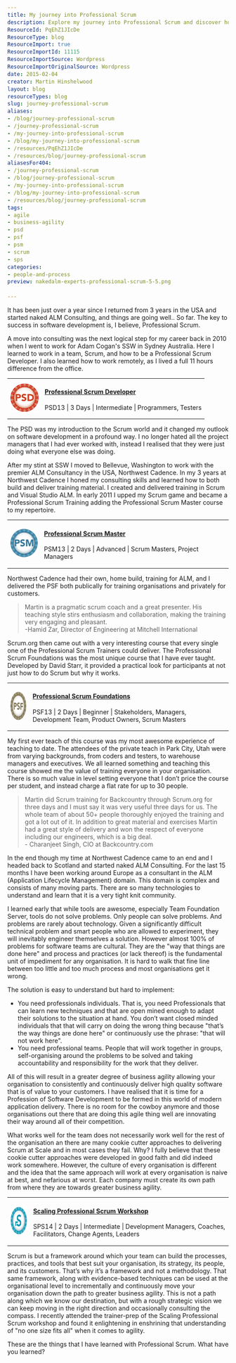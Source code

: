 ```yaml
---
title: My journey into Professional Scrum
description: Explore my journey into Professional Scrum and discover how agile practices can transform software development and enhance business agility. Join me!
ResourceId: PqEhZ1JIcDe
ResourceType: blog
ResourceImport: true
ResourceImportId: 11115
ResourceImportSource: Wordpress
ResourceImportOriginalSource: Wordpress
date: 2015-02-04
creator: Martin Hinshelwood
layout: blog
resourceTypes: blog
slug: journey-professional-scrum
aliases:
- /blog/journey-professional-scrum
- /journey-professional-scrum
- /my-journey-into-professional-scrum
- /blog/my-journey-into-professional-scrum
- /resources/PqEhZ1JIcDe
- /resources/blog/journey-professional-scrum
aliasesFor404:
- /journey-professional-scrum
- /blog/journey-professional-scrum
- /my-journey-into-professional-scrum
- /blog/my-journey-into-professional-scrum
- /resources/blog/journey-professional-scrum
tags:
- agile
- business-agility
- psd
- psf
- psm
- scrum
- sps
categories:
- people-and-process
preview: nakedalm-experts-professional-scrum-5-5.png

---
```

It has been just over a year since I returned from 3 years in the USA and started naked ALM Consulting, and things are going well.. So far. The key to success in software development is, I believe, Professional Scrum.

A move into consulting was the next logical step for my career back in 2010 when I went to work for Adam Cogan's SSW in Sydney Australia. Here I learned to work in a team, Scrum, and how to be a Professional Scrum Developer. I also learned how to work remotely, as I lived a full 11 hours difference from the office.

<table class="table table-hover table-condensed table-bordered"><tbody><tr><td><img style="background-image: none; padding-top: 0px; padding-left: 0px; display: inline; padding-right: 0px; border: 0px;" title="clip_image001" src="images/clip_image0014-1-1.png" alt="clip_image001" width="64" height="64" border="0"></td><td><h4><a href="http://nkdagility.com/training/courses/professional-scrum-developer/">Professional Scrum Developer</a></h4><p>PSD13 | 3 Days | Intermediate | Programmers, Testers</p></td></tr></tbody></table>

The PSD was my introduction to the Scrum world and it changed my outlook on software development in a profound way. I no longer hated all the project managers that I had ever worked with, instead I realised that they were just doing what everyone else was doing.

After my stint at SSW I moved to Bellevue, Washington to work with the premier ALM Consultancy in the USA, Northwest Cadence. In my 3 years at Northwest Cadence I honed my consulting skills and learned how to both build and deliver training material. I created and delivered training in Scrum and Visual Studio ALM. In early 2011 I upped my Scrum game and became a Professional Scrum Training adding the Professional Scrum Master course to my repertoire.

<table class="table table-hover table-condensed table-bordered"><tbody><tr><td><img style="background-image: none; padding-top: 0px; padding-left: 0px; display: inline; padding-right: 0px; border: 0px;" title="clip_image002" src="images/clip_image0025-2-2.png" alt="clip_image002" width="64" height="64" border="0"></td><td><h4><a href="http://nkdagility.com/training/courses/professional-scrum-master/">Professional Scrum Master</a></h4><p>PSM13 | 2 Days | Advanced | Scrum Masters, Project Managers</p></td></tr></tbody></table>

Northwest Cadence had their own, home build, training for ALM, and I delivered the PSF both publically for training organisations and privately for customers.

> Martin is a pragmatic scrum coach and a great presenter. His teaching style stirs enthusiasm and collaboration, making the training very engaging and pleasant.  
> \-Hamid Zar, Director of Engineering at Mitchell International

Scrum.org then came out with a very interesting course that every single one of the Professional Scrum Trainers could deliver. The Professional Scrum Foundations was the most unique course that I have ever taught. Developed by David Starr, it provided a practical look for participants at not just how to do Scrum but why it works.

<table class="table table-hover table-condensed table-bordered"><tbody><tr><td><img style="background-image: none; padding-top: 0px; padding-left: 0px; display: inline; padding-right: 0px; border: 0px;" title="clip_image003" src="images/clip_image0034-3-3.png" alt="clip_image003" width="64" height="64" border="0"></td><td><h4><a href="http://nkdagility.com/training/courses/professional-scrum-foundations/">Professional Scrum Foundations</a></h4><p>PSF13 | 2 Days | Beginner | Stakeholders, Managers, Development Team, Product Owners, Scrum Masters</p></td></tr></tbody></table>

My first ever teach of this course was my most awesome experience of teaching to date. The attendees of the private teach in Park City, Utah were from varying backgrounds, from coders and testers, to warehouse managers and executives. We all learned something and teaching this course showed me the value of training everyone in your organisation. There is so much value in level setting everyone that I don’t price the course per student, and instead charge a flat rate for up to 30 people.

> Martin did Scrum training for Backcountry through Scrum.org for three days and I must say it was very useful three days for us. The whole team of about 50+ people thoroughly enjoyed the training and got a lot out of it. In addition to great material and exercises Martin had a great style of delivery and won the respect of everyone including our engineers, which is a big deal.  
> \- Charanjeet Singh, CIO at Backcountry.com

In the end though my time at Northwest Cadence came to an end and I headed back to Scotland and started naked ALM Consulting. For the last 15 months I have been working around Europe as a consultant in the ALM (Application Lifecycle Management) domain. This domain is complex and consists of many moving parts. There are so many technologies to understand and learn that it is a very tight knit community.

I learned early that while tools are awesome, especially Team Foundation Server, tools do not solve problems. Only people can solve problems. And problems are rarely about technology. Given a significantly difficult technical problem and smart people who are allowed to experiment, they will inevitably engineer themselves a solution. However almost 100% of problems for software teams are cultural. They are the "way that things are done here" and process and practices (or lack thereof) is the fundamental unit of impediment for any organisation. It is hard to walk that fine line between too little and too much process and most organisations get it wrong.

The solution is easy to understand but hard to implement:

- You need professionals individuals. That is, you need Professionals that can learn new techniques and that are open mined enough to adapt their solutions to the situation at hand. You don’t want closed minded individuals that that will carry on doing the wrong thing because "that’s the way things are done here" or continuously use the phrase: "that will not work here".
- You need professional teams. People that will work together in groups, self-organising around the problems to be solved and taking accountability and responsibility for the work that they deliver.

All of this will result in a greater degree of business agility allowing your organisation to consistently and continuously deliver high quality software that is of value to your customers. I have realised that it is time for a Profession of Software Development to be formed in this world of modern application delivery. There is no room for the cowboy anymore and those organisations out there that are doing this agile thing well are innovating their way around all of their competition.

What works well for the team does not necessarily work well for the rest of the organisation an there are many cookie cutter approaches to delivering Scrum at Scale and in most cases they fail. Why? I fully believe that these cookie cutter approaches were developed in good faith and did indeed work somewhere. However, the culture of every organisation is different and the idea that the same approach will work at every organisation is naive at best, and nefarious at worst. Each company must create its own path from where they are towards greater business agility.

<table class="table table-hover table-condensed table-bordered"><tbody><tr><td><img style="background-image: none; padding-top: 0px; padding-left: 0px; display: inline; padding-right: 0px; border: 0px;" title="clip_image004" src="images/clip_image0044-4-4.png" alt="clip_image004" width="64" height="64" border="0"></td><td><h4><a href="http://nkdagility.com/training/courses/scaling-professional-scrum/">Scaling Professional Scrum Workshop</a></h4><p>SPS14 | 2 Days | Intermediate | Development Managers, Coaches, Facilitators, Change Agents, Leaders</p></td></tr></tbody></table>

Scrum is but a framework around which your team can build the processes, practices, and tools that best suit your organisation, its strategy, its people, and its customers. That’s why it’s a framework and not a methodology. That same framework, along with evidence-based techniques can be used at the organisational level to incrementally and continuously move your organisation down the path to greater business agility. This is not a path along which we know our destination, but with a rough strategic vision we can keep moving in the right direction and occasionally consulting the compass. I recently attended the trainer-prep of the Scaling Professional Scrum workshop and found it enlightening in enshrining that understanding of "no one size fits all" when it comes to agility.

These are the things that I have learned with Professional Scrum. What have you learned?
